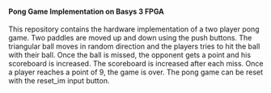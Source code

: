#### Pong Game Implementation on Basys 3 FPGA

This repository contains the hardware implementation of a two player pong game. Two paddles are moved up and down using the push buttons. The triangular ball
moves in random direction and the players tries to hit the ball with their ball. Once the ball is missed, the opponent gets a point and his scoreboard is increased. 
The scoreboard is increased after each miss. Once a player reaches a point of 9, the game is over. The pong game can be reset with the reset_im input button.
